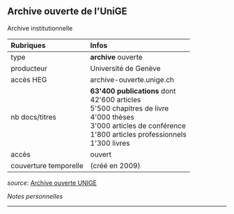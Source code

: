 ## Archive ouverte de l'UniGE
Archive institutionnelle

| Rubriques | Infos |
| :-------- | :---- |
| type | **archive** ouverte |
| producteur | Université de Genève |
| accès HEG | archive-ouverte.unige.ch |
| nb docs/titres | **63'400 publications** dont <br/>42'600 articles <br/>5'500 chapitres de livre <br/> 4'000 thèses <br/>3'000 articles de conférence <br/>1'800 articles professionnels <br/> 1'300 livres |
| accès | ouvert |
| couverture temporelle | (créé en 2009) |

*source*: [Archive ouverte UNIGE](https://archive-ouverte.unige.ch/documents/facets?clear=true)   

*Notes personnelles*

---

